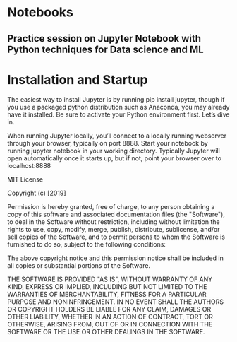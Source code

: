 # Notebooks
<h2> Practice session on Jupyter Notebook with Python techniques for Data science and ML</h2>

<h1>Installation and Startup</h1>

<p>The easiest way to install Jupyter is by running pip install jupyter, though if you use a packaged python distribution such as Anaconda, you may already have it installed. Be sure to activate your Python environment first. Let’s dive in.</p>
<p>When running Jupyter locally, you’ll connect to a locally running webserver through your browser, typically on port 8888. Start your notebook by running jupyter notebook in your working directory. Typically Jupyter will open automatically once it starts up, but if not, point your browser over to localhost:8888
</p>







MIT License

Copyright (c) [2019] 

Permission is hereby granted, free of charge, to any person obtaining a copy
of this software and associated documentation files (the "Software"), to deal
in the Software without restriction, including without limitation the rights
to use, copy, modify, merge, publish, distribute, sublicense, and/or sell
copies of the Software, and to permit persons to whom the Software is
furnished to do so, subject to the following conditions:

The above copyright notice and this permission notice shall be included in all
copies or substantial portions of the Software.

THE SOFTWARE IS PROVIDED "AS IS", WITHOUT WARRANTY OF ANY KIND, EXPRESS OR
IMPLIED, INCLUDING BUT NOT LIMITED TO THE WARRANTIES OF MERCHANTABILITY,
FITNESS FOR A PARTICULAR PURPOSE AND NONINFRINGEMENT. IN NO EVENT SHALL THE
AUTHORS OR COPYRIGHT HOLDERS BE LIABLE FOR ANY CLAIM, DAMAGES OR OTHER
LIABILITY, WHETHER IN AN ACTION OF CONTRACT, TORT OR OTHERWISE, ARISING FROM,
OUT OF OR IN CONNECTION WITH THE SOFTWARE OR THE USE OR OTHER DEALINGS IN THE
SOFTWARE.